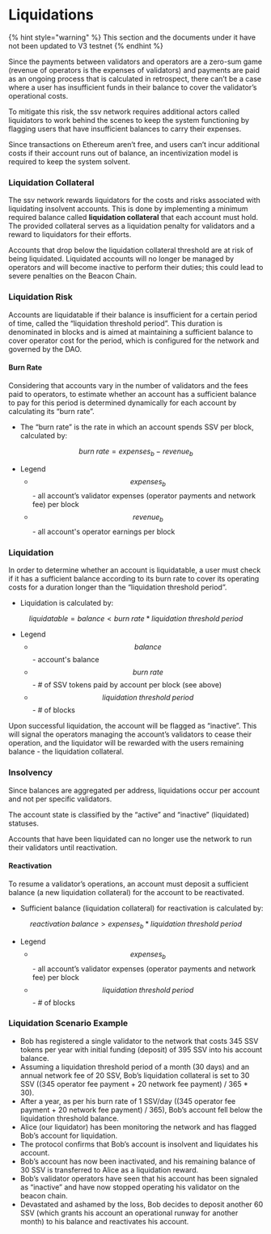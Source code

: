 # Liquidations

{% hint style="warning" %}
This section and the documents under it have not been updated to V3 testnet
{% endhint %}

Since the payments between validators and operators are a zero-sum game (revenue of operators is the expenses of validators) and payments are paid as an ongoing process that is calculated in retrospect, there can’t be a case where a user has insufficient funds in their balance to cover the validator’s operational costs.

To mitigate this risk, the ssv network requires additional actors called liquidators to work behind the scenes to keep the system functioning by flagging users that have insufficient balances to carry their expenses.

Since transactions on Ethereum aren’t free, and users can’t incur additional costs if their account runs out of balance, an incentivization model is required to keep the system solvent.

### Liquidation Collateral

The ssv network rewards liquidators for the costs and risks associated with liquidating insolvent accounts. This is done by implementing a minimum required balance called **liquidation collateral** that each account must hold. The provided collateral serves as a liquidation penalty for validators and a reward to liquidators for their efforts.

Accounts that drop below the liquidation collateral threshold are at risk of being liquidated. Liquidated accounts will no longer be managed by operators and will become inactive to perform their duties; this could lead to severe penalties on the Beacon Chain.

### Liquidation Risk

Accounts are liquidatable if their balance is insufficient for a certain period of time, called the “liquidation threshold period”. This duration is denominated in blocks and is aimed at maintaining a sufficient balance to cover operator cost for the period, which is configured for the network and governed by the DAO.

#### Burn Rate

Considering that accounts vary in the number of validators and the fees paid to operators, to estimate whether an account has a sufficient balance to pay for this period is determined dynamically for each account by calculating its “burn rate”.

* The “burn rate” is the rate in which an account spends SSV per block, calculated by:

$$
burn\;rate = expenses_b - revenue_b
$$

* Legend
  * $$expenses_b$$ - all account’s validator expenses (operator payments and network fee) per block
  * $$revenue_b$$ - all account's operator earnings per block

### Liquidation

In order to determine whether an account is liquidatable, a user must check if it has a sufficient balance according to its burn rate to cover its operating costs for a duration longer than the “liquidation threshold period”.

* Liquidation is calculated by:

$$
liquidatable = balance<burn\;rate * liquidation\;threshold\;period
$$

* Legend
  * $$balance$$ - account's balance
  * $$burn\;rate$$ - # of SSV tokens paid by account per block (see above)
  * $$liquidation\;threshold\;period$$ - # of blocks

Upon successful liquidation, the account will be flagged as “inactive”. This will signal the operators managing the account’s validators to cease their operation, and the liquidator will be rewarded with the users remaining balance - the liquidation collateral.

### Insolvency

Since balances are aggregated per address, liquidations occur per account and not per specific validators.

The account state is classified by the “active” and “inactive” (liquidated) statuses.

Accounts that have been liquidated can no longer use the network to run their validators until reactivation.

#### Reactivation

To resume a validator’s operations, an account must deposit a sufficient balance (a new liquidation collateral) for the account to be reactivated.

* Sufficient balance (liquidation collateral) for reactivation is calculated by:

$$
reactivation\;balance > expenses_b*liquidation\;threshold\;period
$$

* Legend
  * $$expenses_b$$ - all account’s validator expenses (operator payments and network fee) per block
  * $$liquidation\;threshold\;period$$ - # of blocks

### Liquidation Scenario Example

* Bob has registered a single validator to the network that costs 345 SSV tokens per year with initial funding (deposit) of 395 SSV into his account balance.
* Assuming a liquidation threshold period of a month (30 days) and an annual network fee of 20 SSV, Bob’s liquidation collateral is set to 30 SSV ((345 operator fee payment + 20 network fee payment) / 365 \* 30).
* After a year, as per his burn rate of 1 SSV/day ((345 operator fee payment + 20 network fee payment) / 365), Bob’s account fell below the liquidation threshold balance.
* Alice (our liquidator) has been monitoring the network and has flagged Bob’s account for liquidation.
* The protocol confirms that Bob’s account is insolvent and liquidates his account.
* Bob’s account has now been inactivated, and his remaining balance of 30 SSV is transferred to Alice as a liquidation reward.
* Bob’s validator operators have seen that his account has been signaled as “inactive” and have now stopped operating his validator on the beacon chain.
* Devastated and ashamed by the loss, Bob decides to deposit another 60 SSV (which grants his account an operational runway for another month) to his balance and reactivates his account.

